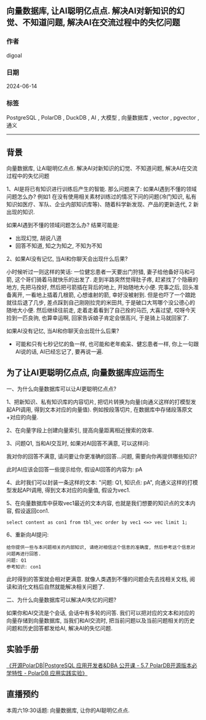 ## 向量数据库, 让AI聪明亿点点. 解决AI对新知识的幻觉、不知道问题, 解决AI在交流过程中的失忆问题  
            
### 作者            
digoal            
            
### 日期            
2024-06-14            
            
### 标签            
PostgreSQL , PolarDB , DuckDB , AI , 大模型 , 向量数据库 , vector , pgvector , 通义         
            
----            
            
## 背景     
向量数据库, 让AI聪明亿点点. 解决AI对新知识的幻觉、不知道问题, 解决AI在交流过程中的失忆问题  
  
1、AI是将已有知识进行训练后产生的智能. 那么问题来了: 如果AI遇到不懂的领域问题怎么办? 例如1 在没有使用相关素材训练过的情况下问的问题(冷门知识, 私有知识如医疗、军队、企业内部知识库等)、随着科学新发现、产品的更新迭代, 2 新出现的知识.    
  
如果AI遇到不懂的领域问题怎么办? 结果可能是:    
- 出现幻觉, 胡说八道  
- 回答不知道, 知之为知之, 不知为不知  
  
2、如果AI没有记忆, 当AI和你聊天会出现什么后果?   
  
小时候听过一则这样的笑话: 一位健忘患者一天要出门狩猎, 妻子给他备好马和弓箭, 这个哥们骑着马就快乐的出发了. 走到半路突然觉得肚子疼, 赶紧找了个隐蔽的地方, 先把马拴好, 然后把弓箭插在背后的地上, 开始随地大小便. 完事之后, 回头准备离开, 一看地上插着几根箭, 心想谁射的箭, 幸好没被射到. 但是也吓了一个踉跄就往后退了几步, 差点踩到自己刚刚拉完的米田共, 于是破口大骂哪个没公德心的随地大小便. 然后继续往前走, 走着走着看到了自己拴的马匹, 大喜过望, 哎呀今天捡到一匹良驹, 也算幸运啊, 回家告诉娘子肯定会很高兴, 于是骑上马就回家了.   
  
如果AI没有记忆, 当AI和你聊天会出现什么后果?   
- 可能和只有七秒记忆的鱼一样, 也可能和老年痴呆、健忘患者一样, 你上一句跟AI说的话, AI已经忘记了, 要再说一遍.   
  
## 为了让AI更聪明亿点点, 向量数据库应运而生  
一、为什么向量数据库可以让AI更聪明亿点点?  
  
1、把新知识、私有知识库的内容切片, 把切片转换为向量(向通义这样的打模型发起API调用, 得到文本对应的向量值). 例如按段落切片, 在数据库中存储段落原文+对应的向量.  
  
2、在向量字段上创建向量索引, 提高向量距离相近搜索的效率.  
  
3、问题Q1, 当和AI交互时, 如果对AI回答不满意, 可以这样问:  
  
我对你的回答不满意, 请问要让你更准确的回答...问题, 需要向你再提供哪些知识?   
  
此时AI应该会回答一些提示给你, 假设AI回答的内容为: pA  
  
4、此时我们可以封装一条这样的文本: "问题: Q1, 知识点: pA", 向通义这样的打模型发起API调用, 得到文本对应的向量值, 假设为vec1.   
  
5、在向量数据库中获取vec1最近的文本内容, 也就是我们想要的知识点的文本内容, 假设返回con1.   
  
```  
select content as con1 from tbl_vec order by vec1 <=> vec limit 1;  
```  
  
6、重新向AI提问:   
```  
给你提供一些与本问题相关的内部知识, 请绝对相信这个信息的准确度, 然后参考这个信息对问题再进行回答.  
问题: Q1  
参考知识: con1  
```  
  
此时得到的答案就会相对更满意. 就像人类遇到不懂的问题会先去找相关文档, 阅读和消化文档后自然就能解决相关问题了.     
  
二、为什么向量数据库可以解决AI失忆的问题?  
  
如果你和AI交流是个会话, 会话中有多轮的问答. 我们可以把对应的文本和对应的向量存储到向量数据库, 当我们和AI交流时, 把当前问题以及当前问题相关的历史问题和历史回答都发给AI, 解决AI的失忆问题.  
  
## 实验手册  
[《开源PolarDB|PostgreSQL 应用开发者&DBA 公开课 - 5.7 PolarDB开源版本必学特性 - PolarDB 应用实践实验》](../202401/20240129_01.md)    
  
## 直播预约  
本周六19:30话题: 向量数据库, 让你的AI聪明亿点点.  
  
  
